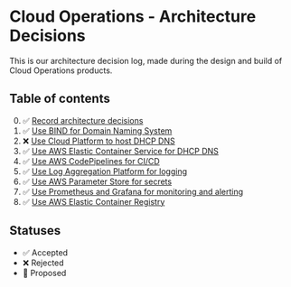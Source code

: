 # Cloud Operations - Architecture Decisions

This is our architecture decision log, made during the design and build of Cloud Operations products.

## Table of contents
0. ✅ [Record architecture decisions](000-record-architecture-decisions.md)
1. ✅ [Use BIND for Domain Naming System](001-use-bind-for-device-domain-naming-system.md)
2. ❌ [Use Cloud Platform to host DHCP DNS](002-use-cloud-platform-to-host-dhcp-dns.md)
3. ✅  [Use AWS Elastic Container Service for DHCP DNS](003-use-aws-elastic-container-service-for-dhcp-dns.md)
4. ✅ [Use AWS CodePipelines for CI/CD](004-use-aws-codepiplines-for-cicd.md)
5.  ✅ [Use Log Aggregation Platform for logging](005-use-log-aggregration-platform-for-logging.md)
6.  ✅ [Use AWS Parameter Store for secrets](006-use-aws-parameter-store-for-secrets.md)
7.  ✅ [Use Prometheus and Grafana for monitoring and alerting](007-use-prometheus-and-grafana-for-metrics-alerting.md)
8.  ✅ [Use AWS Elastic Container Registry](008-use-aws-elastic-container-registry.md)

## Statuses
- ✅ Accepted
- ❌ Rejected
- 🤔 Proposed
